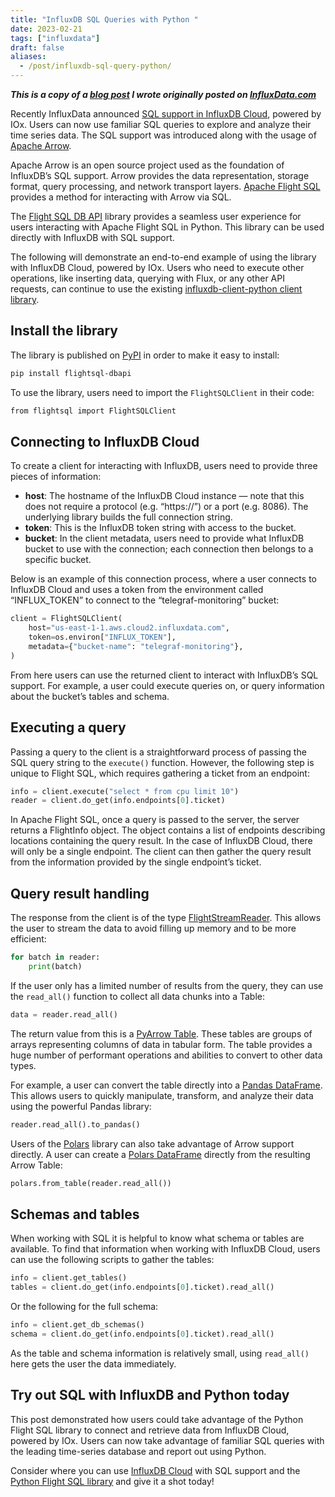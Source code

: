 ```yaml
---
title: "InfluxDB SQL Queries with Python "
date: 2023-02-21
tags: ["influxdata"]
draft: false
aliases:
  - /post/influxdb-sql-query-python/
---
```


***This is a copy of a [blog post][1] I wrote originally posted on [InfluxData.com][2]***

[1]: https://www.influxdata.com/blog/influxdb-sql-queries-python/
[2]: https://www.influxdata.com/

Recently InfluxData announced [SQL support in InfluxDB Cloud][3], powered by
IOx. Users can now use familiar SQL queries to explore and analyze their time
series data. The SQL support was introduced along with the usage of
[Apache Arrow][4].

[3]: https://www.influxdata.com/products/sql/
[4]: https://arrow.apache.org/

Apache Arrow is an open source project used as the foundation of InfluxDB’s
SQL support. Arrow provides the data representation, storage format, query
processing, and network transport layers. [Apache Flight SQL][5] provides a
method for interacting with Arrow via SQL.

[5]: https://arrow.apache.org/blog/2022/02/16/introducing-arrow-flight-sql/

The [Flight SQL DB API][6] library provides a seamless user experience for
users interacting with Apache Flight SQL in Python. This library can be used
directly with InfluxDB with SQL support.

[6]: https://github.com/influxdata/flightsql-dbapi

The following will demonstrate an end-to-end example of using the library with
InfluxDB Cloud, powered by IOx. Users who need to execute other operations,
like inserting data, querying with Flux, or any other API requests, can
continue to use the existing [influxdb-client-python client library][7].

[7]: https://github.com/influxdata/influxdb-client-python

## Install the library

The library is published on [PyPI][8] in order to make it easy to install:

```bash
pip install flightsql-dbapi
```

To use the library, users need to import the `FlightSQLClient` in their code:

```bash
from flightsql import FlightSQLClient
```

[8]: https://pypi.org/project/flightsql-dbapi/

## Connecting to InfluxDB Cloud

To create a client for interacting with InfluxDB, users need to provide three
pieces of information:

* **host**: The hostname of the InfluxDB Cloud instance — note that this does
  not require a protocol (e.g. “https://”) or a port (e.g. 8086). The
  underlying library builds the full connection string.
* **token**: This is the InfluxDB token string with access to the bucket.
* **bucket**: In the client metadata, users need to provide what InfluxDB
  bucket to use with the connection; each connection then belongs to a specific
  bucket.

Below is an example of this connection process, where a user connects to
InfluxDB Cloud and uses a token from the environment called “INFLUX_TOKEN” to
connect to the “telegraf-monitoring” bucket:

```python
client = FlightSQLClient(
    host="us-east-1-1.aws.cloud2.influxdata.com",
    token=os.environ["INFLUX_TOKEN"],
    metadata={"bucket-name": "telegraf-monitoring"},
)
```

From here users can use the returned client to interact with InfluxDB’s SQL
support. For example, a user could execute queries on, or query information
about the bucket’s tables and schema.

## Executing a query

Passing a query to the client is a straightforward process of passing the SQL
query string to the `execute()` function. However, the following step is unique
to Flight SQL, which requires gathering a ticket from an endpoint:

```python
info = client.execute("select * from cpu limit 10")
reader = client.do_get(info.endpoints[0].ticket)
```

In Apache Flight SQL, once a query is passed to the server, the server returns
a FlightInfo object. The object contains a list of endpoints describing
locations containing the query result. In the case of InfluxDB Cloud, there
will only be a single endpoint. The client can then gather the query result
from the information provided by the single endpoint’s ticket.

## Query result handling

The response from the client is of the type [FlightStreamReader][9]. This
allows the user to stream the data to avoid filling up memory and to be more
efficient:

```python
for batch in reader:
    print(batch)
```

If the user only has a limited number of results from the query, they can use
the `read_all()` function to collect all data chunks into a Table:

```python
data = reader.read_all()
```

The return value from this is a [PyArrow Table][10]. These tables are groups of
arrays representing columns of data in tabular form. The table provides a huge
number of performant operations and abilities to convert to other data types.

For example, a user can convert the table directly into a
[Pandas DataFrame][11]. This allows users to quickly manipulate, transform, and
analyze their data using the powerful Pandas library:

```python
reader.read_all().to_pandas()
```

Users of the [Polars][12] library can also take advantage of Arrow support
directly. A user can create a [Polars DataFrame][13] directly from the
resulting Arrow Table:

```python
polars.from_table(reader.read_all())
```

[9]: https://arrow.apache.org/docs/python/generated/pyarrow.flight.FlightStreamReader.html
[10]: https://arrow.apache.org/docs/python/generated/pyarrow.Table.html
[11]: https://pandas.pydata.org/pandas-docs/stable/reference/api/pandas.DataFrame.html
[12]: https://github.com/pola-rs/polars
[13]: https://pola-rs.github.io/polars/py-polars/html/reference/api/polars.from_arrow.html#polars-from-arrow

## Schemas and tables

When working with SQL it is helpful to know what schema or tables are
available. To find that information when working with InfluxDB Cloud, users can
use the following scripts to gather the tables:

```python
info = client.get_tables()
tables = client.do_get(info.endpoints[0].ticket).read_all()
```

Or the following for the full schema:

```python
info = client.get_db_schemas()
schema = client.do_get(info.endpoints[0].ticket).read_all()
```

As the table and schema information is relatively small, using `read_all()`
here gets the user the data immediately.

## Try out SQL with InfluxDB and Python today

This post demonstrated how users could take advantage of the Python Flight SQL
library to connect and retrieve data from InfluxDB Cloud, powered by IOx. Users
can now take advantage of familiar SQL queries with the leading time-series
database and report out using Python.

Consider where you can use [InfluxDB Cloud][14] with SQL support and the
[Python Flight SQL library][15] and give it a shot today!

[14]: https://www.influxdata.com/influxcloud-trial
[15]: https://github.com/influxdata/flightsql-dbapi
